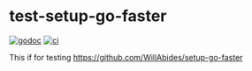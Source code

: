 # test-setup-go-faster

[![godoc](https://pkg.go.dev/badge/github.com/willabides/test-setup-go-faster.svg)](https://pkg.go.dev/github.com/willabides/test-setup-go-faster)
[![ci](https://github.com/WillAbides/test-setup-go-faster/workflows/ci/badge.svg?branch=main&event=push)](https://github.com/WillAbides/test-setup-go-faster/actions?query=workflow%3Aci+branch%3Amain+event%3Apush)

This if for testing https://github.com/WillAbides/setup-go-faster
